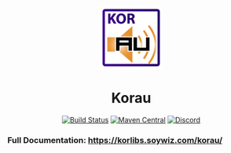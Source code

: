 <p align="center"><img alt="Korau" src="https://raw.githubusercontent.com/korlibs/korlibs-logos/master/128/korau.png" /></p>

<h1 align="center">Korau</h1>

<!-- BADGES -->
<p align="center">
	<a href="https://github.com/korlibs/korau/actions"><img alt="Build Status" src="https://github.com/korlibs/korau/workflows/CI/badge.svg" /></a>
    <a href="https://search.maven.org/artifact/com.soywiz.korlibs.korau/korau"><img alt="Maven Central" src="https://img.shields.io/maven-central/v/com.soywiz.korlibs.korau/korau"></a>
	<a href="https://discord.korge.org/"><img alt="Discord" src="https://img.shields.io/discord/728582275884908604?logo=discord" /></a>
</p>
<!-- /BADGES -->

### Full Documentation: <https://korlibs.soywiz.com/korau/>
